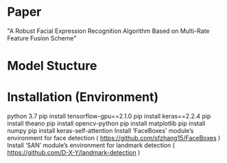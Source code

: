 # Paper
"A Robust Facial Expression Recognition Algorithm Based on Multi-Rate Feature Fusion Scheme"


# Model Stucture



# Installation (Environment)
python 3.7
pip install tensorflow-gpu==2.1.0
pip install keras==2.2.4
pip install theano
pip install opencv-python
pip install matplotlib
pip install numpy
pip install keras-self-attention
Install ‘FaceBoxes’ module’s environment for face detection
   ( https://github.com/sfzhang15/FaceBoxes )
Install ’SAN’ module’s environment for landmark detection
   ( https://github.com/D-X-Y/landmark-detection )

